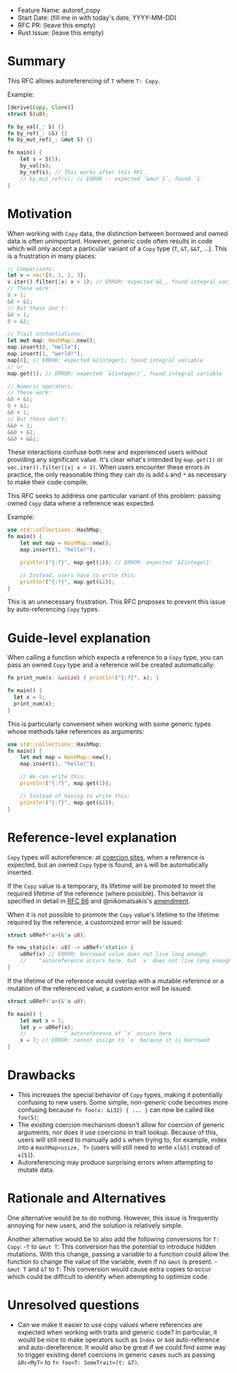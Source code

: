- Feature Name: autoref_copy
- Start Date: (fill me in with today's date, YYYY-MM-DD)
- RFC PR: (leave this empty)
- Rust Issue: (leave this empty)

# Summary
[summary]: #summary

This RFC allows autoreferencing of `T` where `T: Copy`.

Example:

```rust
[derive(Copy, Clone)]
struct S(u8);

fn by_val(_: S) {}
fn by_ref(_: &S) {}
fn by_mut_ref(_: &mut S) {}

fn main() {
    let s = S(5);
    by_val(s);
    by_ref(s); // This works after this RFC.
    // by_mut_ref(s); // ERROR -- expected `&mut S`, found `S`
}
```

# Motivation
[motivation]: #motivation

When working with `Copy` data, the distinction between borrowed and owned data
is often unimportant. However, generic code often results in code which will
only accept a particular variant of a `Copy` type (`T`, `&T`, `&&T`, ...).
This is a frustration in many places:

```rust
// Comparisons:
let v = vec![0, 1, 2, 3];
v.iter().filter(|x| x > 1); // ERROR: expected &&_, found integral variable
// These work:
0 > 1;
&0 > &1;
// But these don't:
&0 > 1;
0 > &1;

// Trait instantiations:
let mut map: HashMap::new();
map.insert(0, "Hello");
map.insert(1, "world!");
map[0]; // ERROR: expected &{integer}, found integral variable
// or
map.get(1); // ERROR: expected `&{integer}`, found integral variable

// Numeric operators:
// These work:
&0 + &1;
0 + &1;
&0 + 1;
// But these don't:
&&0 + 1;
&&0 + &1;
&&0 + &&1;
```

These interactions confuse both new and experienced users without providing
any significant value. It's clear what's intended by `map.get(1)` or
`vec.iter().filter(|x| x > 1)`. When users encounter these errors in practice,
the only reasonable thing they can do is add `&` and `*` as necessary to make
their code compile.

This RFC seeks to address one particular variant of this problem: passing
owned `Copy` data where a reference was expected.

Example:

```rust
use std::collections::HashMap;
fn main() {
    let mut map = HashMap::new();
    map.insert(1, "hello!");

    println!("{:?}", map.get(1)); // ERROR: expected `&{integer}`

    // Instead, users have to write this:
    println!("{:?}", map.get(&1));
}
```

This is an unnecessary frustration. This RFC proposes to prevent this issue
by auto-referencing `Copy` types.

# Guide-level explanation
[guide-level-explanation]: #guide-level-explanation

When calling a function which expects a reference to a `Copy` type, you can
pass an owned `Copy` type and a reference will be created automatically:

```rust
fn print_num(x: &usize) { println!("{:?}", x); }

fn main() {
  let x = 5;
  print_num(x);
}
```

This is particularly convenient when working with some generic types whose
methods take references as arguments:

```rust
use std::collections::HashMap;
fn main() {
    let mut map = HashMap::new();
    map.insert(1, "hello!");

    // We can write this:
    println!("{:?}", map.get(1));

    // Instead of having to write this:
    println!("{:?}", map.get(&1));
}
```

# Reference-level explanation
[reference-level-explanation]: #reference-level-explanation

`Copy` types will autoreference: at
[coercion sites](https://github.com/rust-lang/rfcs/blob/master/text/0401-coercions.md#coercions),
when a reference is expected, but an owned
`Copy` type is found, an `&` will be automatically inserted.

If the `Copy` value is a temporary, its lifetime will be promoted to meet the
required lifetime of the reference (where possible).
This behavior is specified in detail in
[RFC 66](https://github.com/rust-lang/rust/issues/15023) and @nikomatsakis's
[amendment](https://github.com/nikomatsakis/rfcs/blob/rfc66-amendment/text/0066-better-temporary-lifetimes.md).

When it is not possible to promote the `Copy` value's lifetime to the lifetime
required by the reference, a customized error will be issued:

```rust
struct u8Ref<'a>(&'a u8);

fn new_static(x: u8) -> u8Ref<'static> {
    u8Ref(x) // ERROR: borrowed value does not live long enough
    //    ^autoreference occurs here, but `x` does not live long enough
}
```

If the lifetime of the reference would overlap with a mutable reference or a
mutation of the referenced value, a custom error will be issued:

```rust
struct u8Ref<'a>(&'a u8);

fn main() {
    let mut x = 5;
    let y = u8Ref(x);
    //            ^ autoreference of `x` occurs here
    x = 7; // ERROR: cannot assign to `x` because it is borrowed
}
```

# Drawbacks
[drawbacks]: #drawbacks

- This increases the special behavior of `Copy` types, making it potentially
confusing to new users. Some simple, non-generic code becomes more confusing
because `fn foo(x: &i32) { ... }` can now be called like `foo(5)`;
- The existing coercion mechanism doesn't allow for coercion of generic
arguments, nor does it use coercions in trait lookup. Because of this, users
will still need to manually add `&` when trying to, for example, index into
a `HashMap<usize, T>`
(users will still need to write `x[&5]` instead of `x[5]`).
- Autoreferencing may produce surprising errors when attempting to mutate data.

# Rationale and Alternatives
[alternatives]: #alternatives

One alternative would be to do nothing. However, this issue is frequently
annoying for new users, and the solution is relatively simple.

Another alternative would be to also add the following conversions for
`T: Copy`:
-`T` to `&mut T`: This conversion has the potential to introduce hidden
mutations. With this change, passing a variable to a function could allow
the function to change the value of the variable, even if no `&mut` is present.
-`&mut T` and `&T` to `T`: This conversion would cause extra copies to occur
which could be difficult to identify when attempting to optimize code.

# Unresolved questions
[unresolved]: #unresolved-questions
- Can we make it easier to use copy values where references are expected when
working with traits and generic code? In particular, it would be nice to make
operators such as `Index` or `Add` auto-reference and auto-dereference.
It would also be great if we could find some way to trigger existing deref
coercions in generic cases such as passing `&Rc<MyT>` to
`fn foo<T: SomeTrait>(t: &T)`.
